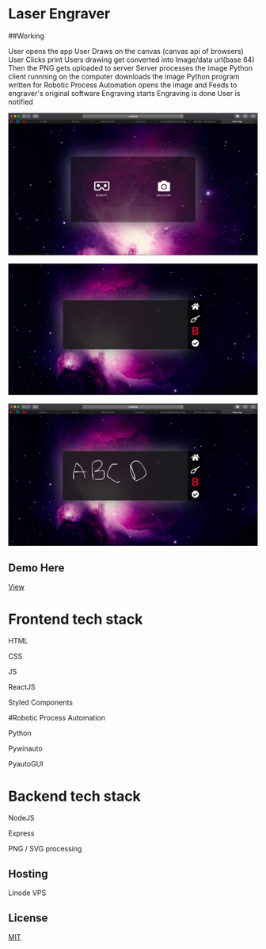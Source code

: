 # Laser Engraver

##Working 

User opens the app 
User Draws on the canvas (canvas api of browsers) 
User Clicks print 
Users drawing get converted into Image/data url(base 64) 
Then the PNG gets uploaded to server 
Server processes the image 
Python client runnning on the computer downloads the image 
Python program written for Robotic Process Automation opens the image and Feeds to engraver's original software 
Engraving starts 
Engraving is done 
User is notified





![Menu](./readme/menu.png?raw=true "Menu")


![Canvas](./readme/canvas1.png?raw=true "Canvas")

![Canvas](./readme/canvas2.png?raw=true "Drawing")




## Demo Here
[View](https://drive.google.com/file/d/1eEjaMLb4jP64z3ZMuI2rohlssL5EvoYY/view?usp=sharing)
 

# Frontend tech stack 
 
HTML 

CSS 

JS 

ReactJS 

Styled Components

#Robotic Process Automation

Python 

Pywinauto

PyautoGUI


# Backend tech stack 

NodeJS 

Express

PNG / SVG processing

## Hosting 

Linode VPS


## License
[MIT](https://choosealicense.com/licenses/mit/)
